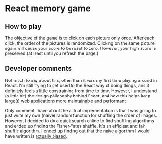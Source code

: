 React memory game
=================

How to play
-----------

The objective of the game is to click on each picture only once.  After each click, the order of the pictures is randomized.  Clicking on the same picture again will cause your score to be reset to zero.  However, your high score is preserved (at least until you refresh the page.)

Developer comments
------------------

Not much to say about this, other than it was my first time playing around in React.  I'm still trying to get used to the React way of doing things, and it definitely feels a little constraining from time to time.  However, I understand (a little bit) the design philosophy behind React, and how this helps keep large(r) web applications more maintainable and performant.

Only comment I have about the actual implementation is that I was going to just write my own (naive) random function for shuffling the order of images.  However, I decided to do a quick search online to find shuffling algorithms and ended up finding the [Fisher-Yates](https://en.wikipedia.org/wiki/Fisher%E2%80%93Yates_shuffle) shuffle.  It's an efficient and fair shuffle algorithm.  I ended up finding out that the naive algorithm I would have written is [actually biased](https://blog.codinghorror.com/the-danger-of-naivete/).